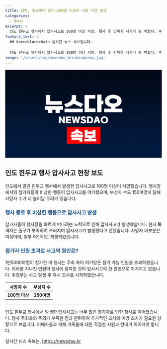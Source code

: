 ```yaml
---
title: 참변, 종교행사 압사…100명 이상의 사망 사건 발생
categories:
  - News
excerpt: >
  인도 힌두교 행사에서 압사사고로 100명 이상 사망. 행사 후 인파가 나가다 숨 막혔다. 주로 여성과 어린이 사망, 부상자 150여명. 주최 측 허가 인원보다 3배 많은 1만5000여명 참가. 사망자수 추후 확인 예상. 정부는 조사위원회 구성, 총리는 유가족에 위로 전했다. #인도 #압사
feature_text: >
  ## koreablockchain 실시간 뉴스 속보입니다.

  인도 힌두교 행사에서 압사사고로 100명 이상 사망. 행사 후 인파가 나가다 숨 막혔다. 주로 여성과 어린이 사망, 부상자 150여명. 주최 측 허가 인원보다 3배 많은 1만5000여명 참가. 사망자수 추후 확인 예상. 정부는 조사위원회 구성, 총리는 유가족에 위로 전했다. #인도 #압사
image: '/assets/img/newsdao_breakingnews.jpg'
---
```


<p><img src="/assets/img/newsdao_breakingnews.jpg" alt="koreablockchain 속보" /></p>

<h2 data-ke-size="size26">인도 힌두교 행사 압사사고 현장 보도</h2>

<p data-ke-size="size16">인도에서 열린 힌두교 행사에서 발생한 압사사고로 100명 이상이 사망했습니다. 행사장에서의 참가자들의 비상한 행동이 압사사고를 야기했으며, 부상자 수도 150여명에 달해 사망자 수가 더 늘어날 우려가 있습니다.</p>

<h3><b><span style="color: #1a5490;">행사 종료 후 비상한 행동으로 압사사고 발생</span></b></h3>

<p data-ke-size="size16">참가자들이 행사장을 빠르게 떠나려는 노력으로 인해 압사사고가 발생했습니다. 현지 목격자는 출구가 부족하여 쓰러지며 압사사고가 발생했다고 전했습니다. 사망자 대부분은 여성이며, 일부 어린이도 희생되었습니다.</p>

<h3><b><span style="color: #1a5490;">참가자 인원 초과로 사고의 원인은?</span></b></h3>

<p data-ke-size="size16">1만5000여명이 참가한 이 행사는 주최 측이 허가받은 참가 가능 인원을 초과하였습니다. 이러한 지나친 인원이 행사에 참여한 것이 압사사고의 한 원인으로 여겨지고 있습니다. 주정부는 사고 발생 후 즉시 조사를 시작하였습니다.</p>

<table>
<thead>
<tr>
<th style="text-align: center;">사망자 수</th>
<th style="text-align: center;">부상자 수</th>
</tr>
</thead>
<tbody>
<tr>
<td style="text-align: center; height: 17px;"><b>100명 이상</b></td>
<td style="text-align: center; height: 17px;"><b>150여명</b></td>
</tr>
</tbody>
</table>

<hr>

<p data-ke-size="size16">인도 힌두교 행사에서 발생한 압사사고는 너무 많은 참가자로 인한 참사로 이어졌습니다. 행사 주최측의 주의가 부족한 점과 관련하여 추가적인 조사와 예방 조치가 필요한 상황으로 보입니다. 피해자들과 피해 가족들에 대한 적절한 지원과 안내가 이어져야 합니다. </p>
실시간 뉴스 속보는, <a href="https://newsdao.kr" rel="dofollow">https://newsdao.kr</a>


